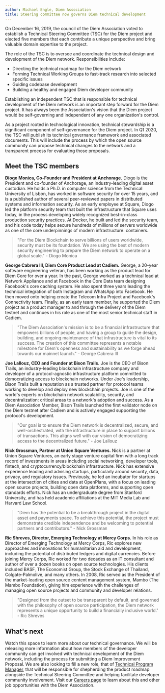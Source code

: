 ```yaml
---
author: Michael Engle, Diem Association
title: Steering committee now governs Diem technical development
---
```


<script>
    let items = document.getElementsByClassName("post-meta");   
    for (var i = items.length - 1; i >= 0; i--) {
        if (items[i].innerHTML = '<p class="post-meta">January 16, 2020</p>') items[i].innerHTML = '<p class="post-meta">January 16, 2020</p>';
    }
    var slug = location.pathname.slice(location.pathname.lastIndexOf('/')+1);
    var redirect = 'https://diem.org/en-US/blog/' + slug;
    window.location = redirect;    
</script>

On December 16, 2019, the council of the Diem Association voted to establish a Technical Steering Committee (TSC) for the Diem project and elected five members that each contribute a unique perspective and bring valuable domain expertise to the project.

The role of the TSC is to oversee and coordinate the technical design and development of the Diem network. Responsibilities include:

- Directing the technical roadmap for the Diem network
- Forming Technical Working Groups to fast-track research into selected specific issues
- Guiding codebase development
- Building a healthy and engaged Diem developer community

Establishing an independent TSC that is responsible for technical development of the Diem network is an important step forward for the Diem project. It has always been the Association's vision that the Diem project would be self-governing and independent of any one organization's control.

As a project rooted in technological innovation, technical stewardship is a significant component of self-governance for the Diem project. In Q1 2020, the TSC will publish its technical governance framework and associated documents. This will include the process by which the open source community can propose technical changes to the network and a transparent process for evaluating those proposals.

## Meet the TSC members

**Diogo Monica, Co-Founder and President at Anchorage.** Diogo is the President and co-founder of Anchorage, an industry-leading digital asset custodian. He holds a Ph.D. in computer science from the Technical University of Lisbon, has worked in software security for over 15 years, and is a published author of several peer-reviewed papers in distributed systems and information security. As an early employee at Square, Diogo led the platform security team that built the infrastructure that Square uses today, in the process developing widely recognized best-in-class production security practices. At Docker, he built and led the security team, and his code today helps secure hundreds of millions of servers worldwide as one of the core underpinnings of modern infrastructure: containers.

> "For the Diem Blockchain to serve billions of users worldwide, security must be its foundation. We are using the best of modern security engineering to prepare the Diem network to operate on a global scale." - Diogo Monica

**George Cabrera III, Diem Core Product Lead at Cadiem.** George, a 20-year software engineering veteran, has been working as the product lead for Diem Core for over a year. In the past, George worked as a technical lead at Network Appliance and at Facebook in the Core Data team designing Facebook's core caching system. He also spent three years leading the technical integration of both Instagram and WhatsApp into Facebook. He then moved onto helping create the Telecom Infra Project and Facebook's Connectivity team. Finally, as an early team member, he supported the Diem project as a product manager to and through the delivery of the Diem testnet and continues in his role as one of the most senior technical staff in Cadiem.

> "The Diem Association's mission is to be a financial infrastructure that empowers billions of people, and having a group to guide the design, building, and ongoing maintenance of that infrastructure is vital to its success. The creation of this committee represents a notable milestone for Diem's openness and sustainability as we forge ahead towards our mainnet launch." - George Cabrera III

**Joe Lallouz, CEO and Founder at Bison Trails.** Joe is the CEO of Bison Trails, an industry-leading blockchain infrastructure company and developer of a protocol-agnostic infrastructure platform committed to democratizing access to blockchain networks. Under Joe's leadership, Bison Trails built a reputation as a trusted partner for protocol teams working to develop and deploy new blockchain projects. Joe is one of the world's experts on blockchain network scalability, security, and decentralization: critical areas to a network's adoption and success. As a Diem Association Member, Bison Trails launched the first validator node on the Diem testnet after Cadiem and is actively engaged supporting the protocol's development.

> "Our goal is to ensure the Diem network is decentralized, secure, and well-orchestrated, with the infrastructure in place to support billions of transactions. This aligns well with our vision of democratizing access to the decentralized future." - Joe Lallouz



**Nick Grossman, Partner at Union Square Ventures.** Nick is a partner at Union Square Ventures, an early stage venture capital firm with a long track record of investments in areas including social networking, developer tools, fintech, and cryptocurrency/blockchain infrastructure.  Nick has extensive experience leading and advising startups, particularly around security, data, privacy, and regulatory issues. Previously, he led an incubator for startups at the intersection of cities and data at OpenPlans, with a focus on leading open source projects, building open data platforms, and supporting open standards efforts. Nick has an undergraduate degree from Stanford University, and has held academic affiliations at the MIT Media Lab and Harvard Law School.

> "Diem has the potential to be a breakthrough project in the digital asset and payments space. To achieve this potential, the project must demonstrate credible independence  and be welcoming to potential partners and contributors." - Nick Grossman



**Ric Shreves, Director, Emerging Technology at Mercy Corps.** In his role as Director of Emerging Technology at Mercy Corps, Ric explores new approaches and innovations for humanitarian aid and development, including the potential of distributed ledgers and digital currencies. Before joining Mercy Corps, Ric worked for two decades as an IT consultant and author of over a dozen books on open source technologies. His clients included BASF, The Economist Group, the Stock Exchange of Thailand, Colgate-Palmolive, and many others. In 2008, Ric served as the President of the market-leading open source content management system, Mambo (The Mambo Foundation), giving him experience with the challenges of managing open source projects and community and developer relations.

> "Designed from the outset to be transparent by default, and governed with the philosophy of open source participation, the Diem network represents a unique opportunity to build a financially inclusive world." - Ric Shreves

## What's next

Watch this space to learn more about our technical governance. We will be releasing more information about how members of the developer community can get involved with technical development of the Diem network, including the process for submitting a Diem Improvement Proposal. We are also looking to fill a new role, that of [Technical Program Manager](https://diem.org/en-US/job-board?gh_jid=4446246002), that will be responsible for shepherding the product roadmap alongside the Technical Steering Committee and helping facilitate developer community involvement. Visit our [Careers page](https://diem.org/en-US/careers/) to learn about this and other job opportunities with the Diem Association.
